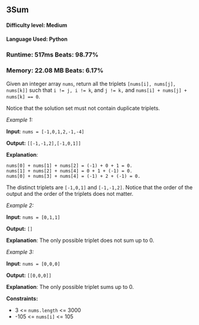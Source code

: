 ## 3Sum

#### **Difficulty level:** Medium

#### **Language Used:** Python

### Runtime: 517ms **Beats: 98.77%**
### Memory: 22.08 MB **Beats: 6.17%**

Given an integer array `nums`, return all the triplets `[nums[i], nums[j], nums[k]]` such that `i != j, i != k`, and `j != k,` and `nums[i] + nums[j] + nums[k] == 0`.

Notice that the solution set must not contain duplicate triplets.

*Example 1:*

**Input**: `nums = [-1,0,1,2,-1,-4]`

**Output:** `[[-1,-1,2],[-1,0,1]]`

**Explanation**:
```
nums[0] + nums[1] + nums[2] = (-1) + 0 + 1 = 0.
nums[1] + nums[2] + nums[4] = 0 + 1 + (-1) = 0.
nums[0] + nums[3] + nums[4] = (-1) + 2 + (-1) = 0.
```
The distinct triplets are `[-1,0,1]` and `[-1,-1,2]`.
Notice that the order of the output and the order of the triplets does not matter.

*Example 2:*

**Input**: `nums = [0,1,1]`

**Output:** `[]`

**Explanation**: The only possible triplet does not sum up to 0.

*Example 3:*

**Input**: `nums = [0,0,0]`

**Output:** `[[0,0,0]]`

**Explanation**: The only possible triplet sums up to 0.
 

**Constraints:**

- 3 <= `nums.length` <= 3000
- -105 <= `nums[i]` <= 105